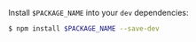 Install `$PACKAGE_NAME` into your `dev` dependencies:

```bash static
$ npm install $PACKAGE_NAME --save-dev
```
